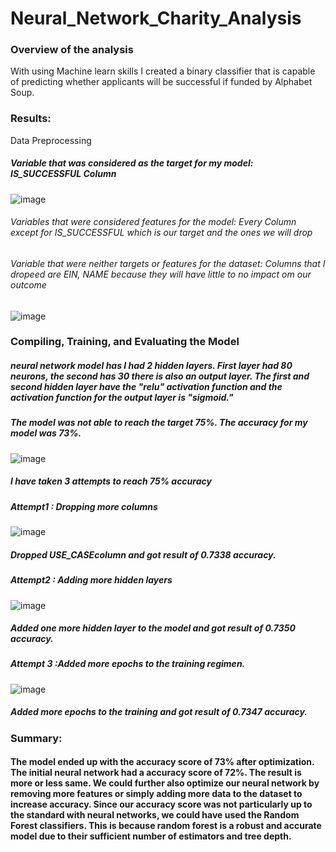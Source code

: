 # Neural_Network_Charity_Analysis

### Overview of the analysis
With using Machine learn skills I created a binary classifier that is capable of predicting whether applicants will be successful if funded by Alphabet Soup.

### Results:
Data Preprocessing
##### Variable that was considered as the target for my model: IS_SUCCESSFUL Column
![image](https://user-images.githubusercontent.com/100485119/178125438-88988e07-7245-4570-afe3-89c36f6f02c4.png)

###### Variables that were considered features for the model: Every Column except for IS_SUCCESSFUL which is our target and the ones we will drop
###### Variable that were neither targets or features for the dataset: Columns that I dropeed are EIN, NAME because they will have little to no impact om our outcome
![image](https://user-images.githubusercontent.com/100485119/178125445-f73f3aba-1ad9-48b9-8f7d-390f90e380f2.png)

### Compiling, Training, and Evaluating the Model
 ##### neural network model has I had 2 hidden layers. First layer had 80 neurons, the second has 30 there is also an output layer. The first and second hidden layer have the "relu" activation function and the activation function for the output layer is "sigmoid."
 ##### The model was not able to reach the target 75%. The accuracy for my model was 73%.
 ![image](https://user-images.githubusercontent.com/100485119/178125463-b52b4397-ad4f-487b-a034-53dd9d79fe0c.png)

 ##### I have taken 3 attempts to reach 75% accuracy
 ##### Attempt1 : Dropping more columns
 ![image](https://user-images.githubusercontent.com/100485119/178125517-1529e323-dc8c-427a-97d4-39d10e60a07f.png)

 ##### Dropped USE_CASEcolumn and got result of  0.7338 accuracy.
 ##### Attempt2 : Adding more hidden layers
![image](https://user-images.githubusercontent.com/100485119/178125547-3414c61a-f37d-4536-b681-f993f2056455.png)

 ##### Added one more hidden layer to the model and got result of  0.7350 accuracy.
 ##### Attempt 3 :Added more epochs to the training regimen.
 ![image](https://user-images.githubusercontent.com/100485119/178125551-1831f2ee-ac6a-40be-88f0-91c542183d0b.png)

 ##### Added more epochs to the training and got result of 0.7347 accuracy.
### Summary:
#### The model ended up with the accuracy score of 73% after optimization. The initial neural network had a accuracy score of 72%. The result is more or less same. We could further also optimize our neural network by removing more features or simply adding more data to the dataset to increase accuracy. Since our accuracy score was not particularly up to the standard with neural networks, we could have used the Random Forest classifiers. This is because random forest is a robust and accurate model due to their sufficient number of estimators and tree depth. 
 
